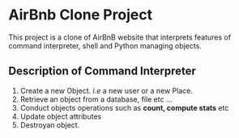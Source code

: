 # AirBnb Clone Project

This project is a clone of AirBnB website that interprets features of command interpreter, shell and Python managing objects.

## Description of Command Interpreter

1. Create a new Object. _i.e_ a new user or a new Place.
2. Retrieve an object from a database, file etc ...
3. Conduct objects operations such as **count, compute stats** etc
4. Update object attributes
5. Destroyan object.
